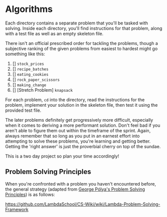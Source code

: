 # Algorithms

Each directory contains a separate problem that you'll be tasked with solving.
Inside each directory, you'll find instructions for that problem, along with a
test file as well as an empty skeleton file. 

There isn't an official prescribed order for tackling the problems, though a
subjective ranking of the given problems from easiest to hardest might go
something like this:

 1. [] `stock_prices`
 2. [] `recipe_batches`
 3. [] `eating_cookies`
 4. [] `rock_paper_scissors`
 5. [] `making_change`
 6. [] [Stretch Problem] `knapsack`

For each problem, `cd` into the directory, read the instructions for the
problem, implement your solution in the skeleton file, then test it using the
provided test file. 

The later problems definitely get progressively more difficult, especially when
it comes to deriving a more performant solution. Don't feel bad if you aren't
able to figure them out within the timeframe of the sprint. Again, always
remember that so long as you put in an earnest effort into attempting to solve
these problems, you're learning and getting better. Getting the 'right answer'
is just the proverbial cherry on top of the sundae.

This is a two day project so plan your time accordingly!

## Problem Solving Principles

When you're confronted with a problem you haven't encountered before, the
general strategy (adapted from [George Pólya's Problem Solving
Principles](https://en.wikipedia.org/wiki/How_to_Solve_It)) is as follows:

https://github.com/LambdaSchool/CS-Wiki/wiki/Lambda-Problem-Solving-Framework
